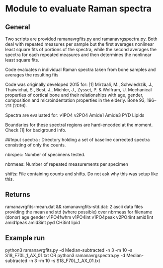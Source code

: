 # Module to evaluate Raman spectra
## General
Two scripts are provided ramanavrgfits.py and ramanavrgspectra.py. Both deal with repeated measures per sample but the first averages nonlinear least square fits of portions of the spectra, while the second averages the spectra for each repeated measures and then determines the nonlinear least square fits.

Code evaluates n individual Raman spectra taken from bone samples and averages the resulting fits 

Code was originally developed 2015 for: 
    [1] Mirzaali, M., Schwiedrzik, J., Thaiwichai, S., Best, J., Michler, J., Zysset, P. & Wolfram, U. 
        Mechanical properties of cortical bone and their relationships with age, gender, composition and 
        microindentation properties in the elderly. Bone 93, 196–211 (2016).

Spectra are evaluated for:
    v1PO4
    v2PO4
    Amide1
    Amide3
    PYD
    Lipids
    
Boundaries for these spectral regions are hard-encoded at the moment. Check [1] for baclground info.


##Input
spectra : 
    Directory holding a set of baseline corrected spectra consisting of only the counts.
    
nbrspec:
    Number of specimens tested.
    
nbrmeas:
    Number of repeated measurements per specimen
    
shifts:
    File containing counts and shifts. Do not ask why this was setup like this.
    

## Returns

ramanavrgfits-mean.dat && ramanavrgfits-std.dat: 
    2 ascii data files providing the mean and std (where possible) over nbrmeas for
    filename (donor)
    age
    gender
    v1PO4fwhm
    v1PO4int
    v1PO4peak
    v2PO4int
    amid1int
    amid1peak
    amid3int
    pyd
    CH3int
    lipid
        
## Example run

python3 ramanavrgfits.py -d Median-subtracted -n 3 -m 10 -s S18_F70L_1_AX_01.txt
OR
python3 ramanavrgspectra.py -d Median-subtracted -n 3 -m 10 -s S18_F70L_1_AX_01.txt


